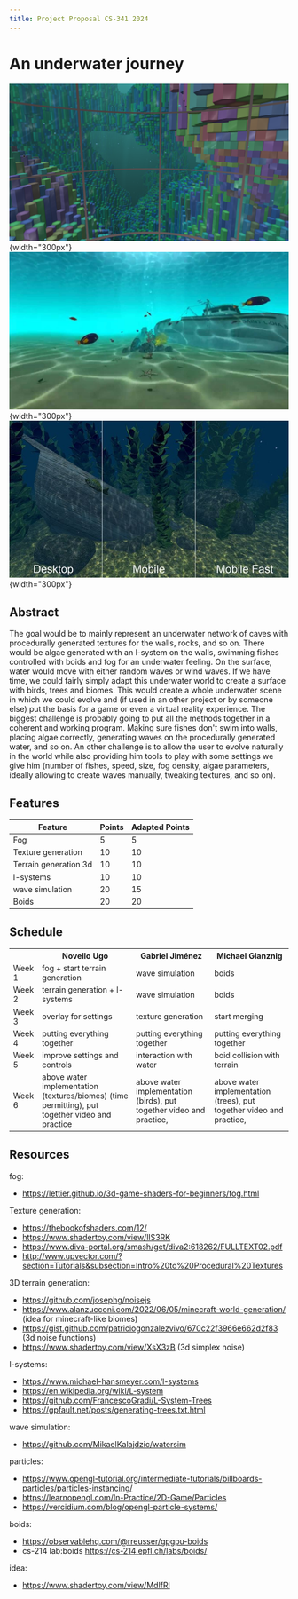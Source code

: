 ```yaml
---
title: Project Proposal CS-341 2024
---
```


# An underwater journey

![an idea of the caves system](images/underwater_cave_demo.png){width="300px"}
![potential texture added for underwater effects (when not in shadows)](images/underwater_texture.png){width="300px"}
![potential algae](images/algae.jpg){width="300px"}

## Abstract

The goal would be to mainly represent an underwater network of caves with procedurally generated textures for the walls, rocks, and so on. There would be algae generated with an l-system on the walls, swimming fishes controlled with boids and fog for an underwater feeling. On the surface, water would move with either random waves or wind waves. If we have time, we could fairly simply adapt this underwater world to create a surface with birds, trees and biomes.
This would create a whole underwater scene in which we could evolve and (if used in an other project or by someone else) put the basis for a game or even a virtual reality experience.
The biggest challenge is probably going to put all the methods together in a coherent and working program. Making sure fishes don't swim into walls, placing algae correctly, generating waves on the procedurally generated water, and so on. An other challenge is to allow the user to evolve naturally in the world while also providing him tools to play with some settings we give him (number of fishes, speed, size, fog density, algae parameters, ideally allowing to create waves manually, tweaking textures, and so on).


## Features

| Feature               | Points       | Adapted Points |
|-----------------------|--------------|----------------|
| Fog                   | 5            | 5              |
| Texture generation    | 10           | 10             |
| Terrain generation 3d | 10           | 10             |
| l-systems             | 10           | 10             |
| wave simulation       | 20           | 15             |
| Boids                 | 20           | 20             |


## Schedule


<table>
	<tr>
		<th></th>
		<th>Novello Ugo</th>
		<th>Gabriel Jiménez</th>
		<th>Michael Glanznig</th>
	</tr>
	<tr>
		<td>Week 1</td>
		<td>fog + start terrain generation</td>
		<td>wave simulation</td>
		<td>boids</td>
	</tr>
	<tr>
		<td>Week 2</td>
		<td>terrain generation + l-systems</td>
		<td>wave simulation</td>
		<td>boids</td>
	</tr>
	<tr>
		<td>Week 3</td>
		<td>overlay for settings</td>
		<td>texture generation</td>
		<td>start merging</td>
	</tr>
	<tr>
		<td>Week 4</td>
		<td>putting everything together</td>
		<td>putting everything together</td>
		<td>putting everything together</td>
	</tr>
	<tr>
		<td>Week 5</td>
		<td>improve settings and controls</td>
		<td>interaction with water</td>
		<td>boid collision with terrain</td>
	</tr>
	<tr>
		<td>Week 6</td>
		<td>above water implementation (textures/biomes) (time permitting), put together video and practice</td>
		<td>above water implementation (birds), put together video and practice, </td>
		<td>above water implementation (trees), put together video and practice, </td>
	</tr>
</table>


## Resources

fog: 

- https://lettier.github.io/3d-game-shaders-for-beginners/fog.html

Texture generation:

- https://thebookofshaders.com/12/
- https://www.shadertoy.com/view/llS3RK
- https://www.diva-portal.org/smash/get/diva2:618262/FULLTEXT02.pdf
- http://www.upvector.com/?section=Tutorials&subsection=Intro%20to%20Procedural%20Textures

3D terrain generation:

- https://github.com/josephg/noisejs
- https://www.alanzucconi.com/2022/06/05/minecraft-world-generation/ (idea for minecraft-like biomes)
- https://gist.github.com/patriciogonzalezvivo/670c22f3966e662d2f83 (3d noise functions)
- https://www.shadertoy.com/view/XsX3zB (3d simplex noise)

l-systems:

- https://www.michael-hansmeyer.com/l-systems
- https://en.wikipedia.org/wiki/L-system
- https://github.com/FrancescoGradi/L-System-Trees
- https://gpfault.net/posts/generating-trees.txt.html

wave simulation:

- https://github.com/MikaelKalajdzic/watersim

particles:

- https://www.opengl-tutorial.org/intermediate-tutorials/billboards-particles/particles-instancing/
- https://learnopengl.com/In-Practice/2D-Game/Particles
- https://vercidium.com/blog/opengl-particle-systems/

boids:

- https://observablehq.com/@rreusser/gpgpu-boids
- cs-214 lab:boids https://cs-214.epfl.ch/labs/boids/

idea:

- https://www.shadertoy.com/view/MdlfRl
